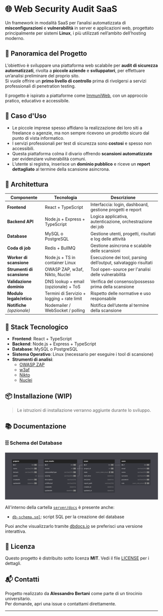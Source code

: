 # 🌐 Web Security Audit SaaS

Un framework in modalità SaaS per l’analisi automatizzata di **misconfigurazioni** e **vulnerabilità** in server e applicazioni web, progettato principalmente per sistemi **Linux**, i più utilizzati nell’ambito dell’hosting moderno.

## 🚀 Panoramica del Progetto

L’obiettivo è sviluppare una piattaforma web scalabile per **audit di sicurezza automatizzati**, rivolta a **piccole aziende** e **sviluppatori**, per effettuare un’analisi preliminare del proprio sito.  
Si vuole offrire un **primo livello di controllo** prima di rivolgersi a servizi professionali di penetration testing.

Il progetto è ispirato a piattaforme come [ImmuniWeb](https://www.immuniweb.com/), con un approccio pratico, educativo e accessibile.

## 🧩 Caso d'Uso

- Le piccole imprese spesso affidano la realizzazione dei loro siti a freelance o agenzie, ma non sempre ricevono un prodotto sicuro dal punto di vista informatico.
- I servizi professionali per test di sicurezza sono **costosi** e spesso non accessibili.
- Questa piattaforma colma il divario offrendo **scansioni automatizzate** per evidenziare vulnerabilità comuni.
- L’utente si registra, inserisce un **dominio pubblico** e riceve un **report dettagliato** al termine della scansione asincrona.

## 🧱 Architettura

| Componente                  | Tecnologia                                 | Descrizione                                                     |
| --------------------------- | ------------------------------------------ | --------------------------------------------------------------- |
| **Frontend**                | React + TypeScript                         | Interfaccia: login, dashboard, gestione progetti e report       |
| **Backend API**             | Node.js + Express + TypeScript             | Logica applicativa, autenticazione, orchestrazione dei job      |
| **Database**                | MySQL o PostgreSQL                         | Gestione utenti, progetti, risultati e log delle attività       |
| **Coda di job**             | Redis + BullMQ                             | Gestione asincrona e scalabile delle scansioni                  |
| **Worker di scansione**     | Node.js + TS in container Linux            | Esecuzione dei tool, parsing dell’output, salvataggio risultati |
| **Strumenti di scansione**  | OWASP ZAP, w3af, Nikto, Nuclei             | Tool open-source per l'analisi delle vulnerabilità              |
| **Validazione dominio**     | DNS lookup + email (opzionale) + ToS       | Verifica del consenso/possesso prima della scansione            |
| **Modulo legale/etico**     | Termini di Servizio + logging + rate limit | Rispetto delle normative e uso responsabile                     |
| **Notifiche** _(opzionale)_ | Nodemailer / WebSocket / polling           | Notifica dell’utente al termine della scansione                 |

## 🔧 Stack Tecnologico

- **Frontend**: React + TypeScript
- **Backend**: Node.js + Express + TypeScript
- **Database**: MySQL o PostgreSQL
- **Sistema Operativo**: Linux (necessario per eseguire i tool di scansione)
- **Strumenti di analisi**:
  - [OWASP ZAP](https://www.zaproxy.org/)
  - [w3af](https://github.com/andresriancho/w3af)
  - [Nikto](https://github.com/sullo/nikto)
  - [Nuclei](https://github.com/projectdiscovery/nuclei)

## 📦 Installazione (WIP)

> Le istruzioni di installazione verranno aggiunte durante lo sviluppo.

## 📚 Documentazione

### 🗄️ Schema del Database

![Schema ER del Database](./server/docs/db-schema.png)

All'interno della cartella [`server/docs`](server/docs) è presente anche:

- [`db-schema.sql`](server/docs/db-schema.sql): script SQL per la creazione del database

Puoi anche visualizzarlo tramite [dbdocs.io](https://dbdocs.io) se preferisci una versione interattiva.

## 📜 Licenza

Questo progetto è distribuito sotto licenza **MIT**. Vedi il file [LICENSE](./LICENSE) per i dettagli.

## 📬 Contatti

Progetto realizzato da **Alessandro Bertani** come parte di un tirocinio universitario.  
Per domande, apri una issue o contattami direttamente.

---
